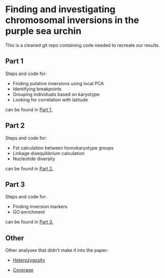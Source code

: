 # Finding and investigating chromosomal inversions in the purple sea urchin

This is a cleaned git repo containing code needed to recreate our results.

## Part 1

Steps and code for:

- Finding putative inversions using local PCA
- Identifying breakpoints
- Grouping individuals based on karyotype
- Looking for correlation with latitude

can be found in [Part 1.](https://github.com/Cpetak/Urchin_inversions/blob/main/Part_1.md)

## Part 2

Steps and code for:

- Fst calculation between homokaryotype groups
- Linkage disequilibrium calculation
- Nucleotide diversity

can be found in [Part 2.](https://github.com/Cpetak/Urchin_inversions/blob/main/Part_2.md)

## Part 3

Steps and code for:

- Finding inversion markers
- GO enrichment

can be found in [Part 3.](https://github.com/Cpetak/Urchin_inversions/blob/main/Part_3.md)

## Other

Other analyses that didn't make it into the paper: 

- [Heterozygosity](https://github.com/Cpetak/Urchin_inversions/blob/main/Heterozygosity.md)

- [Coverage](https://github.com/Cpetak/Urchin_inversions/blob/main/Coverage.md)


